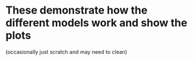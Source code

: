 # These demonstrate how the different models work and show the plots

(occasionally just scratch and may need to clean)